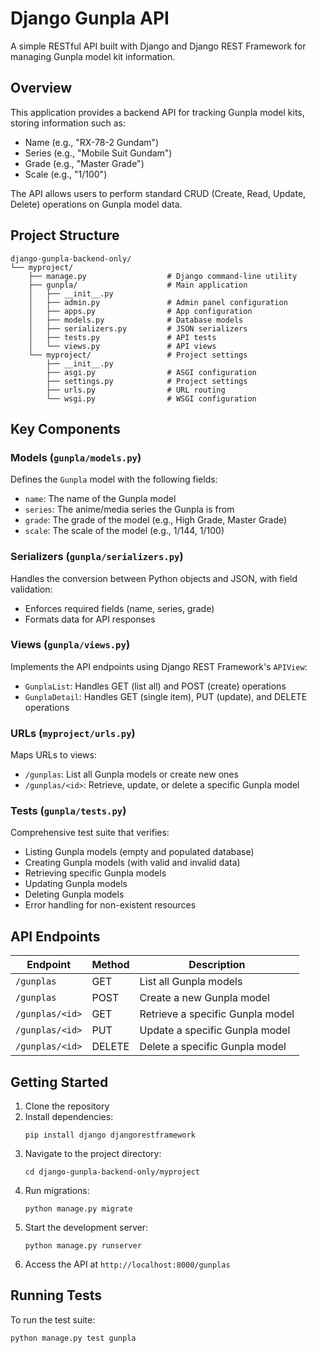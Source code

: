# Django Gunpla API

A simple RESTful API built with Django and Django REST Framework for managing Gunpla model kit information.

## Overview

This application provides a backend API for tracking Gunpla model kits, storing information such as:
- Name (e.g., "RX-78-2 Gundam")
- Series (e.g., "Mobile Suit Gundam")
- Grade (e.g., "Master Grade")
- Scale (e.g., "1/100")

The API allows users to perform standard CRUD (Create, Read, Update, Delete) operations on Gunpla model data.

## Project Structure

```
django-gunpla-backend-only/
└── myproject/
    ├── manage.py                  # Django command-line utility
    ├── gunpla/                    # Main application
    │   ├── __init__.py
    │   ├── admin.py               # Admin panel configuration
    │   ├── apps.py                # App configuration
    │   ├── models.py              # Database models
    │   ├── serializers.py         # JSON serializers
    │   ├── tests.py               # API tests
    │   └── views.py               # API views
    └── myproject/                 # Project settings
        ├── __init__.py
        ├── asgi.py                # ASGI configuration
        ├── settings.py            # Project settings
        ├── urls.py                # URL routing
        └── wsgi.py                # WSGI configuration
```

## Key Components

### Models (`gunpla/models.py`)

Defines the `Gunpla` model with the following fields:
- `name`: The name of the Gunpla model
- `series`: The anime/media series the Gunpla is from
- `grade`: The grade of the model (e.g., High Grade, Master Grade)
- `scale`: The scale of the model (e.g., 1/144, 1/100)

### Serializers (`gunpla/serializers.py`)

Handles the conversion between Python objects and JSON, with field validation:
- Enforces required fields (name, series, grade)
- Formats data for API responses

### Views (`gunpla/views.py`)

Implements the API endpoints using Django REST Framework's `APIView`:
- `GunplaList`: Handles GET (list all) and POST (create) operations
- `GunplaDetail`: Handles GET (single item), PUT (update), and DELETE operations

### URLs (`myproject/urls.py`)

Maps URLs to views:
- `/gunplas`: List all Gunpla models or create new ones
- `/gunplas/<id>`: Retrieve, update, or delete a specific Gunpla model

### Tests (`gunpla/tests.py`)

Comprehensive test suite that verifies:
- Listing Gunpla models (empty and populated database)
- Creating Gunpla models (with valid and invalid data)
- Retrieving specific Gunpla models
- Updating Gunpla models
- Deleting Gunpla models
- Error handling for non-existent resources

## API Endpoints

| Endpoint | Method | Description |
|----------|--------|-------------|
| `/gunplas` | GET | List all Gunpla models |
| `/gunplas` | POST | Create a new Gunpla model |
| `/gunplas/<id>` | GET | Retrieve a specific Gunpla model |
| `/gunplas/<id>` | PUT | Update a specific Gunpla model |
| `/gunplas/<id>` | DELETE | Delete a specific Gunpla model |

## Getting Started

1. Clone the repository
2. Install dependencies:
   ```
   pip install django djangorestframework
   ```
3. Navigate to the project directory:
   ```
   cd django-gunpla-backend-only/myproject
   ```
4. Run migrations:
   ```
   python manage.py migrate
   ```
5. Start the development server:
   ```
   python manage.py runserver
   ```
6. Access the API at `http://localhost:8000/gunplas`

## Running Tests

To run the test suite:

```
python manage.py test gunpla
```